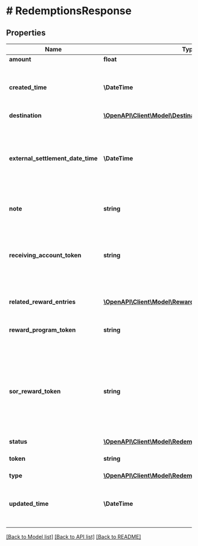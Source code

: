 # # RedemptionsResponse

## Properties

Name | Type | Description | Notes
------------ | ------------- | ------------- | -------------
**amount** | **float** | Amount to redeem. |
**created_time** | **\DateTime** | Date and time when the reward redemption was created on the Marqeta platform, in UTC. |
**destination** | [**\OpenAPI\Client\Model\DestinationType**](DestinationType.md) |  | [optional]
**external_settlement_date_time** | **\DateTime** | Date and time when the reward redemption was settled on your external platform.  This field is returned if you handled the reward redemption outside of Marqeta&#39;s credit platform. | [optional]
**note** | **string** | A note providing information on the reward redemption. |
**receiving_account_token** | **string** | Unique identifier of the external account receiving the reward redemption. This token is equivalent to the &lt;&lt;/core-api/payment-sources, payment source&gt;&gt; token. | [optional]
**related_reward_entries** | [**\OpenAPI\Client\Model\RewardProgramsEntriesResponse[]**](RewardProgramsEntriesResponse.md) | Contains one or more reward entries related to the redemption. | [optional]
**reward_program_token** | **string** | Unique identifier of the reward program for which to redeem rewards. |
**sor_reward_token** | **string** | Unique identifier of the system of reward (SOR) reward that was created to represent the reward redemption as a &#x60;STATEMENT_CREDIT&#x60; on a credit account. The SOR entry is a positive amount that is added to the account balance. | [optional]
**status** | [**\OpenAPI\Client\Model\RedemptionStatus**](RedemptionStatus.md) |  |
**token** | **string** | Unique identifier of the reward redemption. |
**type** | [**\OpenAPI\Client\Model\RedemptionType**](RedemptionType.md) |  |
**updated_time** | **\DateTime** | Date and time when the reward redemption was last updated on the Marqeta platform, in UTC. |

[[Back to Model list]](../../README.md#models) [[Back to API list]](../../README.md#endpoints) [[Back to README]](../../README.md)
